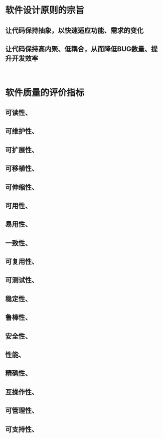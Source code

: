 # 软件设计原则的宗旨

## 让代码保持抽象，以快速适应功能、需求的变化
## 让代码保持高内聚、低耦合，从而降低BUG数量、提升开发效率

<br>

# 软件质量的评价指标

## 可读性、
## 可维护性、
## 可扩展性、
## 可移植性、
## 可伸缩性、
## 可用性、
## 易用性、
## 一致性、
## 可复用性、
## 可测试性、
## 稳定性、
## 鲁棒性、
## 安全性、
## 性能、
## 精确性、
## 互操作性、
## 可管理性、
## 可支持性、
